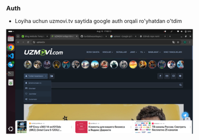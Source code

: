 ### Auth

* Loyiha uchun uzmovi.tv saytida google auth orqali ro'yhatdan o'tdim

![Auth in uzmovi](images/auth.png)
